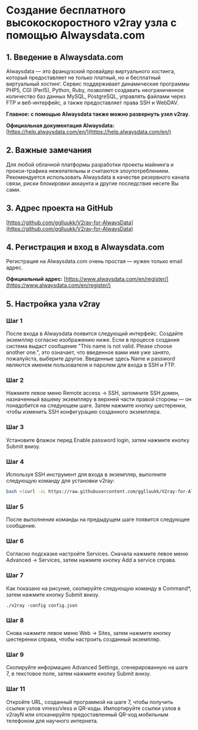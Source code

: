 # Создание бесплатного высокоскоростного v2ray узла с помощью Alwaysdata.com

## 1. Введение в Alwaysdata.com

Alwaysdata — это французский провайдер виртуального хостинга, который предоставляет не только платный, но и бесплатный виртуальный хостинг. Сервис поддерживает динамические программы PHP5, CGI (Perl5), Python, Ruby, позволяет создавать неограниченное количество баз данных MySQL, PostgreSQL, управлять файлами через FTP и веб-интерфейс, а также предоставляет права SSH и WebDAV. 

**Главное: с помощью Alwaysdata также можно развернуть узел v2ray**.

**Официальная документация Alwaysdata:** [https://help.alwaysdata.com/en/](https://help.alwaysdata.com/en/)

## 2. Важные замечания

Для любой облачной платформы разработки проекты майнинга и прокси-трафика нежелательны и считаются злоупотреблением. Рекомендуется использовать Alwaysdata в качестве резервного канала связи, риски блокировки аккаунта и другие последствия несете Вы сами.

## 3. Адрес проекта на GitHub

[https://github.com/gglluukk/V2ray-for-AlwaysData](https://github.com/gglluukk/V2ray-for-AlwaysData)

## 4. Регистрация и вход в Alwaysdata.com

Регистрация на Alwaysdata.com очень простая — нужен только email адрес.

**Официальный адрес:** [https://www.alwaysdata.com/en/register/](https://www.alwaysdata.com/en/register/)

## 5. Настройка узла v2ray

### Шаг 1
После входа в Alwaysdata появится следующий интерфейс. Создайте экземпляр согласно изображению ниже. Если в процессе создания система выдаст сообщение "This name is not valid. Please choose another one.", это означает, что введенное вами имя уже занято, пожалуйста, выберите другое. Введенные здесь Name и password являются именем пользователя и паролем для входа в SSH и FTP.

### Шаг 2
Нажмите левое меню Remote access -> SSH, запомните SSH домен, назначенный вашему экземпляру в верхней части правой стороны — он понадобится на следующем шаге. Затем нажмите кнопку шестеренки, чтобы изменить SSH конфигурацию созданного экземпляра.

### Шаг 3
Установите флажок перед Enable password login, затем нажмите кнопку Submit внизу.

### Шаг 4
Используя SSH инструмент для входа в экземпляр, выполните следующую команду для установки v2ray:

```bash
bash <(curl -sL https://raw.githubusercontent.com/gglluukk/V2ray-for-AlwaysData/main/install.sh)
```

### Шаг 5
После выполнения команды на предыдущем шаге появится следующее сообщение.

### Шаг 6
Согласно подсказке настройте Services. Сначала нажмите левое меню Advanced -> Services, затем нажмите кнопку Add a service справа.

### Шаг 7
Как показано на рисунке, скопируйте следующую команду в Command*, затем нажмите кнопку Submit внизу.

```
./v2ray -config config.json
```

### Шаг 8
Снова нажмите левое меню Web -> Sites, затем нажмите кнопку шестеренки справа, чтобы настроить созданный экземпляр.

### Шаг 9
Скопируйте информацию Advanced Settings, сгенерированную на шаге 7, в текстовое поле, затем нажмите кнопку Submit внизу.

### Шаг 11
Откройте URL, созданный программой на шаге 7, чтобы получить ссылки узлов vmess/vless и QR-коды. Импортируйте ссылки узлов в v2rayN или отсканируйте предоставленный QR-код мобильным телефоном для научного интернета.
